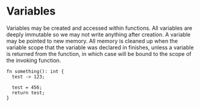 # Variables

Variables may be created and accessed within functions. All variables are deeply immutable so we may not write anything after creation. A variable may be pointed to new memory. All memory is cleaned up when the variable scope that the variable was declared in finishes, unless a variable is returned from the function, in which case will be bound to the scope of the invoking function.

```
fn something(): int {
  test -> 123;

  test = 456;
  return test;
}
```